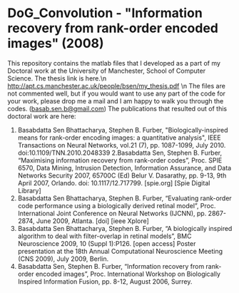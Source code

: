 # DoG_Convolution - "Information recovery from rank-order encoded images" (2008)
This repository contains the matlab files that I developed as a part of my Doctoral work at the University of Manchester, School of Computer Science. The thesis link is here.\n
http://apt.cs.manchester.ac.uk/people/bsen/my_thesis.pdf  \n
The files are not commented well, but if you would want to use any part of the code for your work, please drop me a mail and I am happy to walk you through the codes. (basab.sen.b@gmail.com)
The publications that resulted out of this doctoral work are here:
1. Basabdatta Sen Bhattacharya, Stephen B. Furber, "Biologically-inspired means for rank-order encoding images: a quantitative analysis", IEEE Transactions on Neural Networks, vol.21 (7), pp. 1087-1099, July 2010. doi:10.1109/TNN.2010.2048339
2.Basabdatta Sen, Stephen B. Furber, “Maximising information recovery from rank-order codes”, Proc. SPIE 6570, Data Mining, Intrusion Detection, Information Assurance, and Data Networks Security 2007, 65700C (Ed) Belur V. Dasarathy, pp. 9-13, 9th April 2007, Orlando.   doi: 10.1117/12.717799. [spie.org]  [Spie Digital Library]
3. Basabdatta Sen Bhattacharya, Stephen B. Furber, “Evaluating rank-order code performance using a biologically derived retinal model”, Proc. International Joint Conference on Neural Networks (IJCNN), pp. 2867-2874, June 2009, Atlanta. [doi]   [ieee Xplore]
4. Basabdatta Sen Bhattacharya, Stephen B. Furber, “A biologically inspired algorithm to deal with filter-overlap in retinal models”, BMC Neuroscience 2009, 10 (Suppl 1):P126. [open access]  Poster presentation at the 18th  Annual Computational Neuroscience Meeting (CNS 2009), July 2009, Berlin.
5. Basabdatta Sen, Stephen B. Furber, “Information recovery from rank-order encoded images”, Proc. International Workshop on Biologically Inspired Information Fusion, pp. 8-12, August 2006, Surrey.
